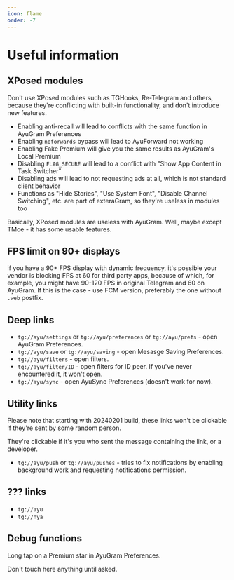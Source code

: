 ```yaml
---
icon: flame
order: -7
---
```


# Useful information

## XPosed modules

Don't use XPosed modules such as TGHooks, Re-Telegram and others, because they're conflicting with built-in functionality, and don't introduce new features.

- Enabling anti-recall will lead to conflicts with the same function in AyuGram Preferences
- Enabling `noforwards` bypass will lead to AyuForward not working
- Enabling Fake Premium will give you the same results as AyuGram's Local Premium
- Disabling `FLAG_SECURE` will lead to a conflict with "Show App Content in Task Switcher"
- Disabling ads will lead to not requesting ads at all, which is not standard client behavior
- Functions as "Hide Stories", "Use System Font", "Disable Channel Switching", etc. are part of exteraGram, so they're useless in modules too

Basically, XPosed modules are useless with AyuGram. Well, maybe except TMoe - it has some usable features.

## FPS limit on 90+ displays

if you have a 90+ FPS display with dynamic frequency, it's possible your vendor is blocking FPS at 60 for third party apps, because of which, for example, you might have 90-120 FPS in original Telegram and 60 on AyuGram. If this is the case - use FCM version, preferably the one without `.web` postfix.

## Deep links

- `tg://ayu/settings` or `tg://ayu/preferences` or `tg://ayu/prefs` - open AyuGram Preferences.
- `tg://ayu/save` or `tg://ayu/saving` - open Mesasge Saving Preferences.
- `tg://ayu/filters` - open filters.
- `tg://ayu/filter/ID` - open filters for ID peer. If you've never encountered it, it won't open.
- `tg://ayu/sync` - open AyuSync Preferences (doesn't work for now).

## Utility links

Please note that starting with 20240201 build, these links won't be clickable if they're sent by some random person.

They're clickable if it's you who sent the message containing the link, or a developer.

- `tg://ayu/push` or `tg://ayu/pushes` - tries to fix notifications by enabling background work and requesting notifications permission.

## ??? links

- `tg://ayu`
- `tg://nya`

## Debug functions

Long tap on a Premium star in AyuGram Preferences.

Don't touch here anything until asked.
